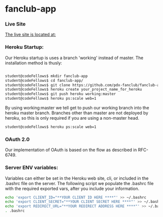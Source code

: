 # fanclub-app



### Live Site 

[The live site is located at:](http://song-club.herokuapp.com/)


### Heroku Startup: 

Our Heroku startup is uses a branch 'working' instead of master. The installation method is thusly:

``` bash

student@codeFellows$ mkdir fanclub-app
student@codeFellows$ cd fanclub-app/
student@codeFellows$ git clone https://github.com/pdx-fanclub/fanclub-app.git
student@codeFellows$ heroku create your_project_name_for_heroku
student@codeFellows$ git push heroku working:master
student@codeFellows$ heroku ps:scale web=1

```

By using working:master we tell get to push our working branch into the heroku master branch. Branches other than master are not deployed by heroku, so this is only required if you are using a non-master head.
``` bash
student@codeFellows$ heroku ps:scale web=1

```
### OAuth 2.0

Our implementation of OAuth is based on the flow as described in RFC-6749.


### Server ENV variables:

Variables can either be set in the Heroku web site, cli, or included in the .bashrc file on the server. The following script we populate the .bashrc file with the required exported vars, after you include your information.

```bash
echo 'export CLIENT_ID="**YOUR CLIENT ID HERE ****"' >> ~/.bashrc 
echo 'export CLIENT_SECRET="**YOUR CLIENT SECRET HERE ****"' >> ~/.bashrc
echo 'export REDIRECT_URL="**YOUR REDIRECT ADDRESS HERE ****"' >> ~/.bashrc 
. .bashrc 
```